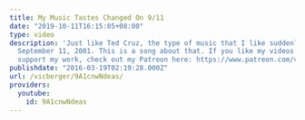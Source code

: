 ```yaml
---
title: My Music Tastes Changed On 9/11
date: "2019-10-11T16:15:05+08:00"
type: video
description: 'Just like Ted Cruz, the type of music that I like suddenly changed on
  September 11, 2001. This is a song about that. If you like my videos and want to
  support my work, check out my Patreon here: https://www.patreon.com/vicberger'
publishdate: "2016-03-19T02:19:28.000Z"
url: /vicberger/9A1cnwNdeas/
providers:
  youtube:
    id: 9A1cnwNdeas
---
```


